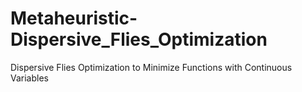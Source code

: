 # Metaheuristic-Dispersive_Flies_Optimization
Dispersive Flies Optimization to Minimize Functions with Continuous Variables
